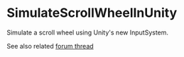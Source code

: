 # SimulateScrollWheelInUnity
Simulate a scroll wheel using Unity's new InputSystem.

See also related [forum thread](https://forum.unity.com/threads/how-to-simulate-scroll-event-with-new-inputsystem.1525888/)
